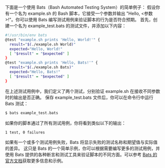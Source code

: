 下面是一个使用 Bats（Bash Automated Testing System）的简单例子：
假设你有一个名为 example.sh 的 Bash 脚本，它接受一个参数并输出 "Hello, <参数>!"。你可以使用 Bats 编写测试用例来验证脚本的行为是否符合预期。
首先，创建一个名为 example_test.bats 的测试文件，并添加以下内容：

```bash
#!/usr/bin/env bats
@test "example.sh prints 'Hello, World!'" {
  result="$(./example.sh World)"
  expected="Hello, World!"
  [ "$result" = "$expected" ]
}
@test "example.sh prints 'Hello, Bats!'" {
  result="$(./example.sh Bats)"
  expected="Hello, Bats!"
  [ "$result" = "$expected" ]
}
```

在上述测试用例中，我们定义了两个测试，分别验证 example.sh 在接收不同参数时的输出是否正确。
保存 example_test.bats 文件后，你可以在命令行中运行 Bats 测试：
```bash
$ bats example_test.bats
```
如果你的脚本通过了所有测试用例，你将看到类似以下的输出：
```bash
1 test, 0 failures
```
如果有一个或多个测试用例失败，Bats 将显示失败的测试名称和期望值与实际值的差异。
这只是 Bats 的一个简单示例，你可以根据需要编写更多的测试用例，并使用 Bats 提供的各种断言和测试工具来验证脚本的不同方面。可以参考 [Bats 的官方文档](https://github.com/bats-core/bats-core)获取更多信息和示例。

